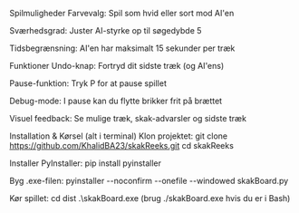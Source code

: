Spilmuligheder
Farvevalg: Spil som hvid eller sort mod AI'en

Sværhedsgrad: Juster AI-styrke op til søgedybde 5

Tidsbegrænsning: AI'en har maksimalt 15 sekunder per træk

Funktioner
Undo-knap: Fortryd dit sidste træk (og AI'ens)

Pause-funktion: Tryk P for at pause spillet

Debug-mode: I pause kan du flytte brikker frit på brættet

Visuel feedback: Se mulige træk, skak-advarsler og sidste træk

Installation & Kørsel (alt i terminal)
Klon projektet:
git clone https://github.com/KhalidBA23/skakReeks.git
cd skakReeks

Installer PyInstaller:
pip install pyinstaller

Byg .exe-filen:
pyinstaller --noconfirm --onefile --windowed skakBoard.py

Kør spillet:
cd dist
.\skakBoard.exe (brug ./skakBoard.exe hvis du er i Bash)

